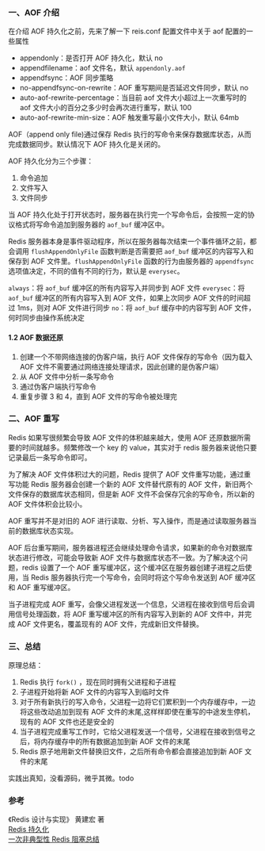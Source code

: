 ### 一、AOF 介绍

在介绍 AOF 持久化之前，先来了解一下 reis.conf 配置文件中关于 aof 配置的一些属性

- appendonly：是否打开 AOF 持久化，默认 no
- appendfilename：aof 文件名，默认 `appendonly.aof`
- appendfsync：AOF 同步策略
- no-appendfsync-on-rewrite：AOF 重写期间是否延迟文件同步，默认 no
- auto-aof-rewrite-percentage：当目前 aof 文件大小超过上一次重写时的 aof 文件大小的百分之多少时会再次进行重写，默认 100
- auto-aof-rewrite-min-size：AOF 触发重写最小文件大小，默认 64mb

AOF（append only file)通过保存 Redis 执行的写命令来保存数据库状态，从而完成数据同步。默认情况下 AOF 持久化是关闭的。

AOF 持久化分为三个步骤：

 1. 命令追加
 2. 文件写入
 3. 文件同步

当 AOF 持久化处于打开状态时，服务器在执行完一个写命令后，会按照一定的协议格式将写命令追加到服务器的 `aof_buf` 缓冲区中。

Redis 服务器本身是事件驱动程序，所以在服务器每次结束一个事件循环之前，都会调用 `flushAppendOnlyFile` 函数判断是否需要把 `aof_buf` 缓冲区的内容写入和保存到 AOF 文件里。`flushAppendOnlyFile` 函数的行为由服务器的 `appendfsync` 选项值决定，不同的值有不同的行为，默认是 `everysec`。

 `always`：将 `aof_buf` 缓冲区的所有内容写入并同步到 AOF 文件
 `everysec`：将 `aof_buf` 缓冲区的所有内容写入到 AOF 文件，如果上次同步 AOF 文件的时间超过 1ms，则对 AOF 文件进行同步
 `no`：将 `aof_buf` 缓存中的内容写到 AOF 文件，何时同步由操作系统决定

#### 1.2 AOF 数据还原

 1. 创建一个不带网络连接的伪客户端，执行 AOF 文件保存的写命令（因为载入 AOF 文件不需要通过网络连接处理请求，因此创建的是伪客户端）
 2. 从 AOF 文件中分析一条写命令
 3. 通过伪客户端执行写命令
 4. 重复步骤 3 和 4，直到 AOF 文件的写命令被处理完

 ### 二、AOF 重写

 Redis 如果写很频繁会导致 AOF 文件的体积越来越大，使用 AOF 还原数据所需要的时间就越多。频繁修改一个 key 的 value，其实对于 redis 服务器来说他只要记录最后一条写命令即可。

 为了解决 AOF 文件体积过大的问题，Redis 提供了 AOF 文件重写功能，通过重写功能 Redis 服务器会创建一个新的 AOF 文件替代原有的 AOF 文件，新旧两个文件保存的数据库状态相同，但是新 AOF 文件不会保存冗余的写命令，所以新的 AOF 文件体积会比较小。

AOF 重写并不是对旧的 AOF 进行读取、分析、写入操作，而是通过读取服务器当前的数据库状态实现。

AOF 后台重写期间，服务器进程还会继续处理命令请求，如果新的命令对数据库状态进行修改，可能会导致新 AOF 文件与数据库状态不一致。为了解决这个问题，redis 设置了一个 AOF 重写缓冲区，这个缓冲区在服务器创建子进程之后使用，当 Redis 服务器执行完一个写命令，会同时将这个写命令发送到 AOF 缓冲区和 AOF 重写缓冲区。

当子进程完成 AOF 重写，会像父进程发送一个信息，父进程在接收到信号后会调用信号处理函数，将 AOF 重写缓冲区的所有内容写入到新的 AOF 文件中，并完成 AOF 文件更名，覆盖现有的 AOF 文件，完成新旧文件替换。

### 三、总结

原理总结：
 
 1. Redis 执行 `fork()` ，现在同时拥有父进程和子进程
 2. 子进程开始将新 AOF 文件的内容写入到临时文件
 3. 对于所有新执行的写入命令，父进程一边将它们累积到一个内存缓存中，一边将这些改动追加到现有 AOF 文件的末尾,这样样即使在重写的中途发生停机，现有的 AOF 文件也还是安全的
 4. 当子进程完成重写工作时，它给父进程发送一个信号，父进程在接收到信号之后，将内存缓存中的所有数据追加到新 AOF 文件的末尾
 5. Redis 原子地用新文件替换旧文件，之后所有命令都会直接追加到新 AOF 文件的末尾

实践出真知，没看源码，微乎其微。todo

### 参考
《Redis 设计与实现》 黄建宏 著 <br>
[Redis 持久化](http://www.redis.cn/topics/persistence.html) <br>
[一次非典型性 Redis 阻塞总结](https://liudanking.com/performance/%E4%B8%80%E6%AC%A1%E9%9D%9E%E5%85%B8%E5%9E%8B%E6%80%A7-redis-%E9%98%BB%E5%A1%9E%E6%80%BB%E7%BB%93/) <br>